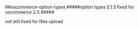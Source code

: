 ##oscommerce-option-types 
#####option types 2.1.3 fixed for oscommerce 2.3.4####

not still fixed for files upload
